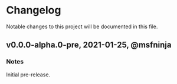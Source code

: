 # Changelog

Notable changes to this project will be documented in this file.

## v0.0.0-alpha.0-pre, 2021-01-25, @msfninja

### Notes

Initial pre-release.